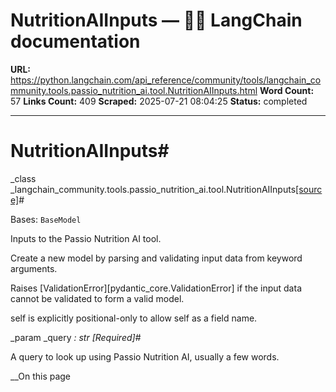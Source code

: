# NutritionAIInputs — 🦜🔗 LangChain  documentation

**URL:** https://python.langchain.com/api_reference/community/tools/langchain_community.tools.passio_nutrition_ai.tool.NutritionAIInputs.html
**Word Count:** 57
**Links Count:** 409
**Scraped:** 2025-07-21 08:04:25
**Status:** completed

---

# NutritionAIInputs\#

_class _langchain\_community.tools.passio\_nutrition\_ai.tool.NutritionAIInputs[\[source\]](https://python.langchain.com/api_reference/_modules/langchain_community/tools/passio_nutrition_ai/tool.html#NutritionAIInputs)\#     

Bases: `BaseModel`

Inputs to the Passio Nutrition AI tool.

Create a new model by parsing and validating input data from keyword arguments.

Raises \[ValidationError\]\[pydantic\_core.ValidationError\] if the input data cannot be validated to form a valid model.

self is explicitly positional-only to allow self as a field name.

_param _query _: str_ _\[Required\]_\#     

A query to look up using Passio Nutrition AI, usually a few words.

__On this page